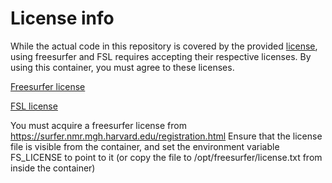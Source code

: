 # License info

While the actual code in this repository is covered by the provided [license](LICENSE),
using freesurfer and FSL requires accepting their respective licenses. By using this
container, you must agree to these licenses.

[Freesurfer license](https://surfer.nmr.mgh.harvard.edu/fswiki/FreeSurferSoftwareLicense)

[FSL license](https://fsl.fmrib.ox.ac.uk/fsl/fslwiki/Licence)

You must acquire a freesurfer license from 
https://surfer.nmr.mgh.harvard.edu/registration.html
Ensure that the license file is visible from the container,
and set the environment variable FS_LICENSE to point to it
(or copy the file to /opt/freesurfer/license.txt from
inside the container)
